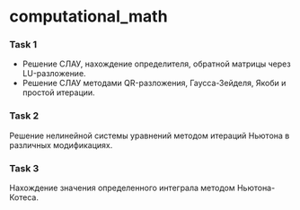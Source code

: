 # computational_math
### Task 1
* Решение СЛАУ, нахождение определителя, обратной матрицы через LU-разложение.
* Решение СЛАУ методами QR-разложения, Гаусса-Зейделя, Якоби и простой итерации.
### Task 2
Решение нелинейной системы уравнений методом итераций Ньютона в различных модификациях.
### Task 3 
Нахождение значения определенного интеграла методом Ньютона-Котеса.
